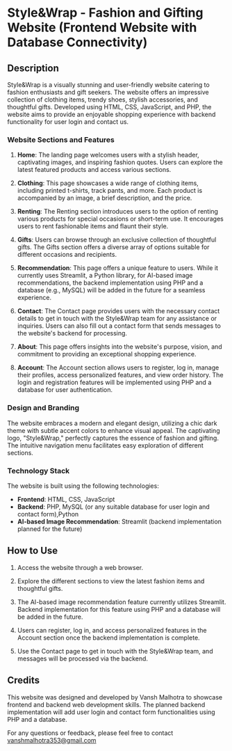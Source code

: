 # Style&Wrap - Fashion and Gifting Website (Frontend Website with Database Connectivity)

## Description

Style&Wrap is a visually stunning and user-friendly website catering to fashion enthusiasts and gift seekers. The website offers an impressive collection of clothing items, trendy shoes, stylish accessories, and thoughtful gifts. Developed using HTML, CSS, JavaScript, and PHP, the website aims to provide an enjoyable shopping experience with backend functionality for user login and contact us.

### Website Sections and Features

1. **Home**: The landing page welcomes users with a stylish header, captivating images, and inspiring fashion quotes. Users can explore the latest featured products and access various sections.

2. **Clothing**: This page showcases a wide range of clothing items, including printed t-shirts, track pants, and more. Each product is accompanied by an image, a brief description, and the price.

3. **Renting**: The Renting section introduces users to the option of renting various products for special occasions or short-term use. It encourages users to rent fashionable items and flaunt their style.

4. **Gifts**: Users can browse through an exclusive collection of thoughtful gifts. The Gifts section offers a diverse array of options suitable for different occasions and recipients.

5. **Recommendation**: This page offers a unique feature to users. While it currently uses Streamlit, a Python library, for AI-based image recommendations, the backend implementation using PHP and a database (e.g., MySQL) will be added in the future for a seamless experience.

6. **Contact**: The Contact page provides users with the necessary contact details to get in touch with the Style&Wrap team for any assistance or inquiries. Users can also fill out a contact form that sends messages to the website's backend for processing.

7. **About**: This page offers insights into the website's purpose, vision, and commitment to providing an exceptional shopping experience.

8. **Account**: The Account section allows users to register, log in, manage their profiles, access personalized features, and view order history. The login and registration features will be implemented using PHP and a database for user authentication.

### Design and Branding

The website embraces a modern and elegant design, utilizing a chic dark theme with subtle accent colors to enhance visual appeal. The captivating logo, "Style&Wrap," perfectly captures the essence of fashion and gifting. The intuitive navigation menu facilitates easy exploration of different sections.

### Technology Stack

The website is built using the following technologies:

- **Frontend**: HTML, CSS, JavaScript
- **Backend**: PHP, MySQL (or any suitable database for user login and contact form),Python
- **AI-based Image Recommendation**: Streamlit (backend implementation planned for the future)

## How to Use

1. Access the website through a web browser.

2. Explore the different sections to view the latest fashion items and thoughtful gifts.

3. The AI-based image recommendation feature currently utilizes Streamlit. Backend implementation for this feature using PHP and a database will be added in the future.

4. Users can register, log in, and access personalized features in the Account section once the backend implementation is complete.

5. Use the Contact page to get in touch with the Style&Wrap team, and messages will be processed via the backend.

## Credits

This website was designed and developed by Vansh Malhotra to showcase frontend and backend web development skills. The planned backend implementation will add user login and contact form functionalities using PHP and a database.

For any questions or feedback, please feel free to contact vanshmalhotra353@gmail.com

